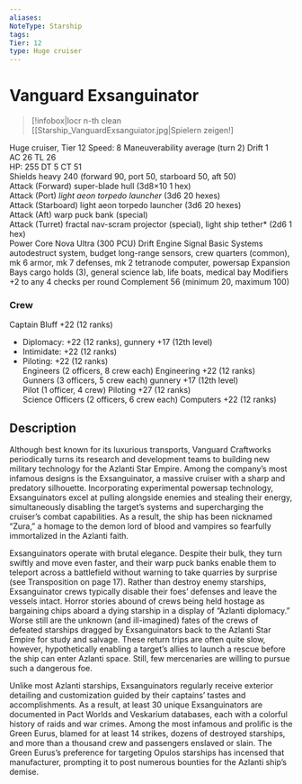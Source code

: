 ```yaml
---
aliases: 
NoteType: Starship
tags: 
Tier: 12
type: Huge cruiser 
---
```


# Vanguard Exsanguinator

> [!infobox|locr n-th clean
>  [[Starship_VanguardExsanguiator.jpg|Spielern zeigen!]
> 
Huge cruiser, Tier 12
Speed: 8
Maneuverability average (turn 2)
Drift 1  
AC 26
TL 26  
HP: 255
DT 5
CT 51  
Shields heavy 240 (forward 90, port 50, starboard 50, aft 50)  
Attack (Forward) super-blade hull (3d8×10
1 hex)  
Attack (Port) _light aeon torpedo launcher_ (3d6
20 hexes)  
Attack (Starboard) light aeon torpedo launcher (3d6
20 hexes)  
Attack (Aft) warp puck bank (special)  
Attack (Turret) fractal nav-scram projector (special), light ship tether* (2d6
1 hex)  
Power Core Nova Ultra (300 PCU)
Drift Engine Signal Basic
Systems autodestruct system, budget long-range sensors, crew quarters (common), mk 6 armor, mk 7 defenses, mk 2 tetranode computer, powersap
Expansion Bays cargo holds (3), general science lab, life boats, medical bay
Modifiers +2 to any 4 checks per round
Complement 56 (minimum 20, maximum 100)

### Crew

Captain Bluff +22 (12 ranks)
  - Diplomacy: +22 (12 ranks), gunnery +17 (12th level)
  - Intimidate: +22 (12 ranks)
  - Piloting: +22 (12 ranks)  
Engineers (2 officers, 8 crew each) Engineering +22 (12 ranks)  
Gunners (3 officers, 5 crew each) gunnery +17 (12th level)  
Pilot (1 officer, 4 crew) Piloting +27 (12 ranks)  
Science Officers (2 officers, 6 crew each) Computers +22 (12 ranks)

## Description

Although best known for its luxurious transports, Vanguard Craftworks periodically turns its research and development teams to building new military technology for the Azlanti Star Empire. Among the company’s most infamous designs is the Exsanguinator, a massive cruiser with a sharp and predatory silhouette. Incorporating experimental powersap technology, Exsanguinators excel at pulling alongside enemies and stealing their energy, simultaneously disabling the target’s systems and supercharging the cruiser’s combat capabilities. As a result, the ship has been nicknamed “Zura,” a homage to the demon lord of blood and vampires so fearfully immortalized in the Azlanti faith.  
 
Exsanguinators operate with brutal elegance. Despite their bulk, they turn swiftly and move even faster, and their warp puck banks enable them to teleport across a battlefield without warning to take quarries by surprise (see Transposition on page 17). Rather than destroy enemy starships, Exsanguinator crews typically disable their foes’ defenses and leave the vessels intact. Horror stories abound of crews being held hostage as bargaining chips aboard a dying starship in a display of “Azlanti diplomacy.” Worse still are the unknown (and ill-imagined) fates of the crews of defeated starships dragged by Exsanguinators back to the Azlanti Star Empire for study and salvage. These return trips are often quite slow, however, hypothetically enabling a target’s allies to launch a rescue before the ship can enter Azlanti space. Still, few mercenaries are willing to pursue such a dangerous foe.  
 
Unlike most Azlanti starships, Exsanguinators regularly receive exterior detailing and customization guided by their captains’ tastes and accomplishments. As a result, at least 30 unique Exsanguinators are documented in Pact Worlds and Veskarium databases, each with a colorful history of raids and war crimes. Among the most infamous and prolific is the Green Eurus, blamed for at least 14 strikes, dozens of destroyed starships, and more than a thousand crew and passengers enslaved or slain. The Green Eurus’s preference for targeting Opulos starships has incensed that manufacturer, prompting it to post numerous bounties for the Azlanti ship’s demise.
